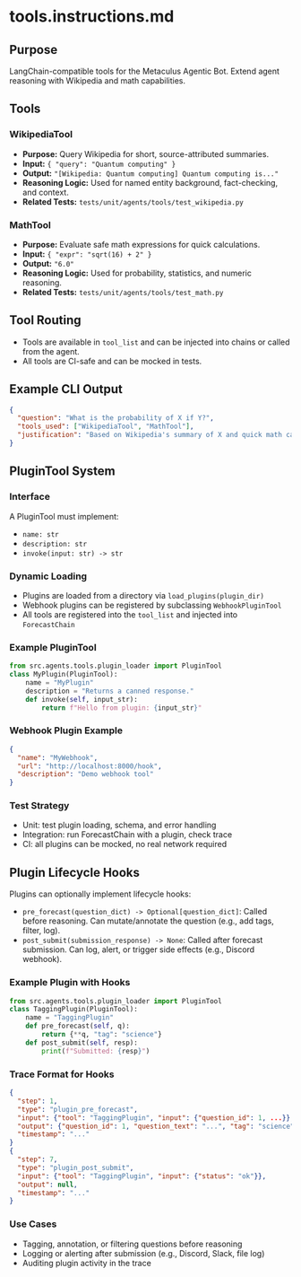 # tools.instructions.md

## Purpose

LangChain-compatible tools for the Metaculus Agentic Bot. Extend agent reasoning with Wikipedia and math capabilities.

## Tools

### WikipediaTool

- **Purpose:** Query Wikipedia for short, source-attributed summaries.
- **Input:** `{ "query": "Quantum computing" }`
- **Output:** `"[Wikipedia: Quantum computing] Quantum computing is..."`
- **Reasoning Logic:** Used for named entity background, fact-checking, and context.
- **Related Tests:** `tests/unit/agents/tools/test_wikipedia.py`

### MathTool

- **Purpose:** Evaluate safe math expressions for quick calculations.
- **Input:** `{ "expr": "sqrt(16) + 2" }`
- **Output:** `"6.0"`
- **Reasoning Logic:** Used for probability, statistics, and numeric reasoning.
- **Related Tests:** `tests/unit/agents/tools/test_math.py`

## Tool Routing

- Tools are available in `tool_list` and can be injected into chains or called from the agent.
- All tools are CI-safe and can be mocked in tests.

## Example CLI Output

```json
{
  "question": "What is the probability of X if Y?",
  "tools_used": ["WikipediaTool", "MathTool"],
  "justification": "Based on Wikipedia's summary of X and quick math calculation..."
}
```

## PluginTool System

### Interface

A PluginTool must implement:

- `name: str`
- `description: str`
- `invoke(input: str) -> str`

### Dynamic Loading

- Plugins are loaded from a directory via `load_plugins(plugin_dir)`
- Webhook plugins can be registered by subclassing `WebhookPluginTool`
- All tools are registered into the `tool_list` and injected into `ForecastChain`

### Example PluginTool

```python
from src.agents.tools.plugin_loader import PluginTool
class MyPlugin(PluginTool):
    name = "MyPlugin"
    description = "Returns a canned response."
    def invoke(self, input_str):
        return f"Hello from plugin: {input_str}"
```

### Webhook Plugin Example

```json
{
  "name": "MyWebhook",
  "url": "http://localhost:8000/hook",
  "description": "Demo webhook tool"
}
```

### Test Strategy

- Unit: test plugin loading, schema, and error handling
- Integration: run ForecastChain with a plugin, check trace
- CI: all plugins can be mocked, no real network required

## Plugin Lifecycle Hooks

Plugins can optionally implement lifecycle hooks:

- `pre_forecast(question_dict) -> Optional[question_dict]`: Called before reasoning. Can mutate/annotate the question (e.g., add tags, filter, log).
- `post_submit(submission_response) -> None`: Called after forecast submission. Can log, alert, or trigger side effects (e.g., Discord webhook).

### Example Plugin with Hooks

```python
from src.agents.tools.plugin_loader import PluginTool
class TaggingPlugin(PluginTool):
    name = "TaggingPlugin"
    def pre_forecast(self, q):
        return {**q, "tag": "science"}
    def post_submit(self, resp):
        print(f"Submitted: {resp}")
```

### Trace Format for Hooks

```json
{
  "step": 1,
  "type": "plugin_pre_forecast",
  "input": {"tool": "TaggingPlugin", "input": {"question_id": 1, ...}},
  "output": {"question_id": 1, "question_text": "...", "tag": "science"},
  "timestamp": "..."
}
{
  "step": 7,
  "type": "plugin_post_submit",
  "input": {"tool": "TaggingPlugin", "input": {"status": "ok"}},
  "output": null,
  "timestamp": "..."
}
```

### Use Cases

- Tagging, annotation, or filtering questions before reasoning
- Logging or alerting after submission (e.g., Discord, Slack, file log)
- Auditing plugin activity in the trace
